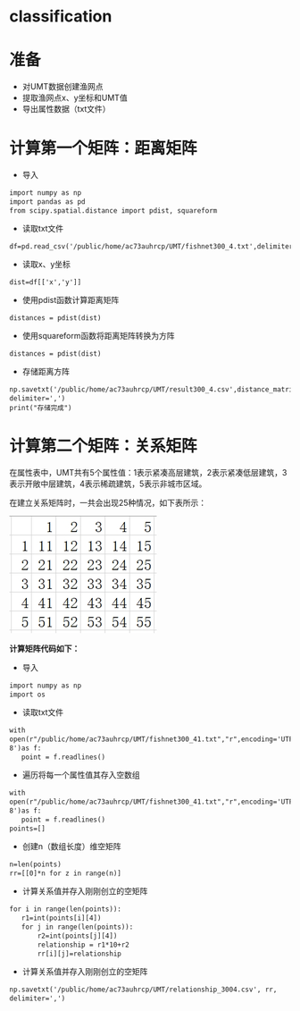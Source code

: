 # classification

# 准备
- 对UMT数据创建渔网点
- 提取渔网点x、y坐标和UMT值
- 导出属性数据（txt文件）

# 计算第一个矩阵：距离矩阵
- 导入
 ```
import numpy as np
import pandas as pd
from scipy.spatial.distance import pdist, squareform
```
- 读取txt文件
 ```
df=pd.read_csv('/public/home/ac73auhrcp/UMT/fishnet300_4.txt',delimiter=',',header='infer')
 ```
- 读取x、y坐标
 ```
dist=df[['x','y']]
 ```
- 使用pdist函数计算距离矩阵
 ```
distances = pdist(dist)
 ```
- 使用squareform函数将距离矩阵转换为方阵
 ```
distances = pdist(dist)
 ```
- 存储距离方阵
 ```
np.savetxt('/public/home/ac73auhrcp/UMT/result300_4.csv',distance_matrix, delimiter=',')
print("存储完成")
 ```

# 计算第二个矩阵：关系矩阵
在属性表中，UMT共有5个属性值：1表示紧凑高层建筑，2表示紧凑低层建筑，3表示开敞中层建筑，4表示稀疏建筑，5表示非城市区域。

在建立关系矩阵时，一共会出现25种情况，如下表所示：

![](/relationship.jpg) 

**计算矩阵代码如下：**
- 导入
 ```
import numpy as np
import os 
```
- 读取txt文件
 ```
with open(r"/public/home/ac73auhrcp/UMT/fishnet300_41.txt","r",encoding='UTF-8')as f:
    point = f.readlines()
 ```
- 遍历将每一个属性值其存入空数组
 ```
with open(r"/public/home/ac73auhrcp/UMT/fishnet300_41.txt","r",encoding='UTF-8')as f:
    point = f.readlines()
points=[]
 ```
- 创建n（数组长度）维空矩阵
 ```
n=len(points)
rr=[[0]*n for z in range(n)]
 ```
- 计算关系值并存入刚刚创立的空矩阵
 ```
for i in range(len(points)):
    r1=int(points[i][4])
    for j in range(len(points)):
        r2=int(points[j][4])
        relationship = r1*10+r2
        rr[i][j]=relationship
 ```
- 计算关系值并存入刚刚创立的空矩阵
 ```
np.savetxt('/public/home/ac73auhrcp/UMT/relationship_3004.csv', rr, delimiter=',')
 ```
